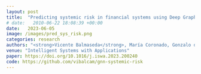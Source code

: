 ```yaml
---
layout: post
title:  "Predicting systemic risk in financial systems using Deep Graph Learning"
# date:   2010-06-22 18:08:39 +00:00
date:   2023-06-05
image: /images/pred_sys_risk.png
categories: research
authors: "<strong>Vicente Balmaseda</strong>, María Coronado, Gonzalo de Cadenas-Santiago"
venue: "Intelligent Systems with Applications"
paper: https://doi.org/10.1016/j.iswa.2023.200240
code: https://github.com/vibalcam/gnn-systemic-risk
---
```

<!-- The paper proposes using Graph Neural Networks (GNNs) to analyze systemic risk in financial systems by leveraging the network structure and feature information of financial entities. Additionally, it introduces the C2R (Classify to Regress) approach, which reduces pre-labeling efforts by pre-labeling entities into a small number of classes while still predicting continuous risk scores, enhancing prediction accuracy and efficiency. -->
